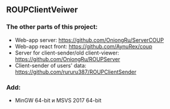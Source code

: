 ## ROUPClientVeiwer 

### The other parts of this project:
- Web-app server: https://github.com/OniongRu/ServerCOUP
- Web-app react front: https://github.com/AynuRex/coup
- Server for client-sender/old client-viewer: https://github.com/OniongRu/ROUPServer
- Client-sender of users' data: https://github.com/rururu387/ROUPClientSender

### Add:
- MinGW 64-bit и MSVS 2017 64-bit

